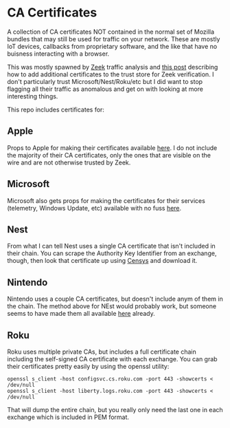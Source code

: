 # CA Certificates
A collection of CA certificates NOT contained in the normal set of Mozilla bundles that may still be used for traffic on your network. These are mostly IoT devices, callbacks from proprietary software, and the like that have no buisness interacting with a browser.

This was mostly spawned by [Zeek](https://zeek.org) traffic analysis and [this post](http://mailman.icsi.berkeley.edu/pipermail/zeek/2019-November/014768.html) describing how to add additional certificates to the trust store for Zeek verification. I don't particularly trust Microsoft/Nest/Roku/etc but I did want to stop flagging all their traffic as anomalous and get on with looking at more interesting things.

This repo includes certificates for:

## Apple
Props to Apple for making their certificates available [here](https://www.apple.com/certificateauthority/). I do not include the majority of their CA certificates, only the ones that are visible on the wire and are not otherwise trusted by Zeek. 

## Microsoft
Microsoft also gets props for making the certificates for their services (telemetry, Windows Update, etc) available with no fuss [here](https://www.microsoft.com/pkiops/docs/repository.htm).

## Nest
From what I can tell Nest uses a single CA certificate that isn't included in their chain. You can scrape the Authority Key Identifier from an exchange, though, then look that certificate up using [Censys](https://search.censys.io/certificates/d802bd8abd42f347f2c315b088ac1e12c74db90d546dfd6dfaa2d2723b8088d9) and download it.

## Nintendo
Nintendo uses a couple CA certificates, but doesn't include anym of them in the chain. The method above for NEst would probably work, but someone seems to have made them all available [here](https://larsenv.github.io/NintendoCerts/index.html) already.

## Roku
Roku uses multiple private CAs, but includes a full certificate chain including the self-signed CA certificate with each exchange. You can grab their certificates pretty easily by using the openssl utility:

```
openssl s_client -host configsvc.cs.roku.com -port 443 -showcerts < /dev/null
openssl s_client -host liberty.logs.roku.com -port 443 -showcerts < /dev/null
```

That will dump the entire chain, but you really only need the last one in each exchange which is included in PEM format.
